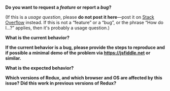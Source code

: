 **Do you want to request a _feature_ or report a _bug_?**

(If this is a _usage question_, please **do not post it here**—post it on [Stack Overflow](http://stackoverflow.com/questions/tagged/redux) instead. If this is not a “feature” or a “bug”, or the phrase “How do I...?” applies, then it's probably a usage question.)

**What is the current behavior?**

**If the current behavior is a bug, please provide the steps to reproduce and if possible a minimal demo of the problem via https://jsfiddle.net or similar.**

**What is the expected behavior?**

**Which versions of Redux, and which browser and OS are affected by this issue? Did this work in previous versions of Redux?**
